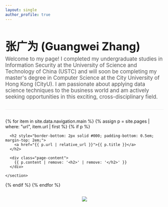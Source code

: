 ```yaml
---
layout: single
author_profile: true
---
```


<div class="welcome-section" style="margin-bottom: 2em; padding-bottom: 1em; border-bottom: 1px solid #eee;">
  <h1 style="font-size: 2.5em; margin-bottom: 0.2em;">张广为 (Guangwei Zhang)</h1>
  
  <p style="font-size: 1.2em; color: #555; margin-top: 0;">
    Welcome to my page! I completed my undergraduate studies in Information Security at the University of Science and Technology of China (USTC) and will soon be completing my master's degree in Computer Science at the City University of Hong Kong (CityU). I am passionate about applying data science techniques to the business world and am actively seeking opportunities in this exciting, cross-disciplinary field.
  </p>
  
  <p>
    
  </p>

</div>




{% for item in site.data.navigation.main %}
  {% assign p = site.pages | where: "url", item.url | first %}
  {% if p %}
    <section id="{{ item.title | slugify }}" class="page-summary" style="margin-bottom: 3em;">
      
      <h2 style="border-bottom: 2px solid #000; padding-bottom: 0.5em; margin-top: 2em;">
        <a href="{{ p.url | relative_url }}">{{ p.title }}</a>
      </h2>

      <div class="page-content">
        {{ p.content | remove: '<h2>' | remove: '</h2>' }}
      </div>

    </section>
  {% endif %}
{% endfor %}



<div style="display: flex; justify-content: center; margin: 2em 0;">
  <a href="https://clustrmaps.com/site/1c7ct" title="ClustrMaps">
    <img src="//www.clustrmaps.com/map_v2.png?d=TtQYZYFrk87LEWmUBSwoKSS3gQYl6vR5iALr2DB9cO4&cl=ffffff" />
  </a>
</div>
